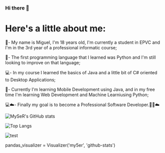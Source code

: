 ### Hi there 👋

<h1> Here's a little about me: </h1> 
<p>🏫- My name is Miguel, I'm 18 years old, I'm currently a student in EPVC and I'm in the 3rd year of a professional informatic course;</p>
<p>🐍- The first programming language that I learned was Python and I'm still looking to improve on that language;</p>
<p>💻- In my course I learned the basics of Java and a little bit of C# oriented to Desktop Applications;</p>
<p>📱- Currently I'm learning Mobile Development using Java, and in my free time I'm learning Web Development and Machine Learniusing Python;</p>
<p>💻☁️- Finally my goal is to become a Professional Software Developer.👨‍💻☁️</p>


![MySeR's GitHub stats](https://github-readme-stats.vercel.app/api?username=my5er&show_icons=true&theme=radical)

![Top Langs](https://github-readme-stats.vercel.app/api/top-langs/?username=my5er&langs_count=4&show_icons=true&theme=radical&layout=compact)

![test](https://user-images.githubusercontent.com/66944221/145800862-b5cfd841-9428-4718-ada1-8acf89dcbaf9.gif)

pandas_visualizer = Visualizer('my5er', 'github-stats')

